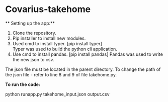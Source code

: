 # Covarius-takehome
**
Setting up the app:**

1. Clone the repository.
2. Pip installer to install new modules.
3. Used cmd to install typer. [pip install typer]  
   Typer was used to build the python cli application.
4. Use cmd to install pandas. [pip install pandas]
   Pandas was used to write the new json to csv.

The json file must be located in the parent directory. To change the path of the json file - refer to line 8 and 9 of file takehome.py.

**To run the code:**

python runapp.py takehome_input.json output.csv
